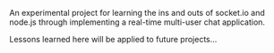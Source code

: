 An experimental project for learning the ins and outs of socket.io and node.js through implementing a real-time multi-user chat application.

Lessons learned here will be applied to future projects...
